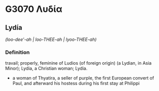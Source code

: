 # G3070 Λυδία

## Lydía

_(loo-dee'-ah | loo-THEE-ah | lyoo-THEE-ah)_

### Definition

travail; properly, feminine of Ludios (of foreign origin) (a Lydian, in Asia Minor); Lydia, a Christian woman; Lydia.

- a woman of Thyatira, a seller of purple, the first European convert of Paul, and afterward his hostess during his first stay at Philippi

